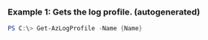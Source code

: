 ### Example 1: Gets the log profile. (autogenerated)
```powershell
PS C:\> Get-AzLogProfile -Name {Name}
```


